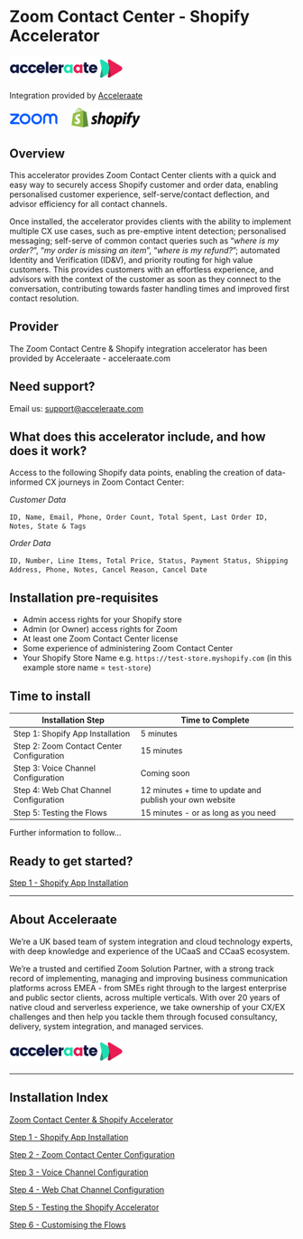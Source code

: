 # Zoom Contact Center - Shopify Accelerator

<img src="docs/img/logo-acceleraate-blue.svg" width=200 />

Integration provided by [Acceleraate](https://acceleraate.com)

<img src="docs/img/zoom-logo-blue.svg" height=20 style="padding-bottom:6px" />&nbsp;&nbsp;&nbsp;&nbsp;&nbsp;&nbsp;<img src="docs/img/shopify-logo.svg" height=35 />

## Overview

This accelerator provides Zoom Contact Center clients with a quick and easy way to securely access Shopify customer and order data, enabling personalised customer experience, self-serve/contact deflection, and advisor efficiency for all contact channels.

Once installed, the accelerator provides clients with the ability to implement multiple CX use cases, such as pre-emptive intent detection; personalised messaging; self-serve of common contact queries such as “_where is my order?_”, “_my order is missing an item_”, “_where is my refund?_”; automated Identity and Verification (ID&V), and priority routing for high value customers. This provides customers with an effortless experience, and advisors with the context of the customer as soon as they connect to the conversation, contributing towards faster handling times and improved first contact resolution.

## Provider

The Zoom Contact Centre & Shopify integration accelerator has been provided by Acceleraate - acceleraate.com

## Need support?

Email us: [support@acceleraate.com](mailto:support@acceleraate.com)

## What does this accelerator include, and how does it work?

Access to the following Shopify data points, enabling the creation of data-informed CX journeys in Zoom Contact Center:

_Customer Data_

```
ID, Name, Email, Phone, Order Count, Total Spent, Last Order ID, Notes, State & Tags
```

_Order Data_

```
ID, Number, Line Items, Total Price, Status, Payment Status, Shipping Address, Phone, Notes, Cancel Reason, Cancel Date
```

## Installation pre-requisites

- Admin access rights for your Shopify store
- Admin (or Owner) access rights for Zoom
- At least one Zoom Contact Center license
- Some experience of administering Zoom Contact Center
- Your Shopify Store Name e.g. `https://test-store.myshopify.com` (in this example store name = `test-store`)

## Time to install

| Installation Step                         | Time to Complete                                         |
| ----------------------------------------- | -------------------------------------------------------- |
| Step 1: Shopify App Installation          | 5 minutes                                                |
| Step 2: Zoom Contact Center Configuration | 15 minutes                                               |
| Step 3: Voice Channel Configuration       | Coming soon                                              |
| Step 4: Web Chat Channel Configuration    | 12 minutes + time to update and publish your own website |
| Step 5: Testing the Flows                 | 15 minutes - or as long as you need                      |

Further information to follow...

## Ready to get started?

[Step 1 - Shopify App Installation](docs/step-1.md)

---

## About Acceleraate

We’re a UK based team of system integration and cloud technology experts, with deep knowledge and experience of the UCaaS and CCaaS ecosystem.

We’re a trusted and certified Zoom Solution Partner, with a strong track record of implementing, managing and improving business communication platforms across EMEA - from SMEs right through to the largest enterprise and public sector clients, across multiple verticals.
With over 20 years of native cloud and serverless experience, we take ownership of your CX/EX challenges and then help you tackle them through focused consultancy, delivery, system integration, and managed services.

<img src="docs/img/logo-acceleraate-blue.svg" width=200 />

---

## Installation Index

[Zoom Contact Center &amp; Shopify Accelerator](README.md)

[Step 1 - Shopify App Installation](docs/step-1.md)

[Step 2 - Zoom Contact Center Configuration](docs/step-2.md)

[Step 3 - Voice Channel Configuration](docs/step-3.md)

[Step 4 - Web Chat Channel Configuration](docs/step-4.md)

[Step 5 - Testing the Shopify Accelerator](docs/step-5.md)

[Step 6 - Customising the Flows](docs/step-6.md)
